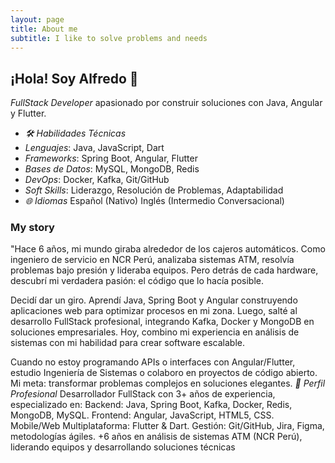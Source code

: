 ```yaml
---
layout: page
title: About me
subtitle: I like to solve problems and needs
---
```


## ¡Hola! Soy Alfredo 👋

_FullStack Developer_ apasionado por construir soluciones con Java, Angular y Flutter.

- _🛠 Habilidades Técnicas_
- _Lenguajes_: Java, JavaScript, Dart
- _Frameworks_: Spring Boot, Angular, Flutter
- _Bases de Datos_: MySQL, MongoDB, Redis
- _DevOps_: Docker, Kafka, Git/GitHub
- _Soft Skills_: Liderazgo, Resolución de Problemas, Adaptabilidad
- _🌐 Idiomas_
  Español (Nativo)
  Inglés (Intermedio Conversacional)

### My story

"Hace 6 años, mi mundo giraba alrededor de los cajeros automáticos. Como ingeniero de servicio en NCR Perú, analizaba sistemas ATM, resolvía problemas bajo presión y lideraba equipos. Pero detrás de cada hardware, descubrí mi verdadera pasión: el código que lo hacía posible.

Decidí dar un giro. Aprendí Java, Spring Boot y Angular construyendo aplicaciones web para optimizar procesos en mi zona. Luego, salté al desarrollo FullStack profesional, integrando Kafka, Docker y MongoDB en soluciones empresariales. Hoy, combino mi experiencia en análisis de sistemas con mi habilidad para crear software escalable.

Cuando no estoy programando APIs o interfaces con Angular/Flutter, estudio Ingeniería de Sistemas o colaboro en proyectos de código abierto. Mi meta: transformar problemas complejos en soluciones elegantes.
_🚀 Perfil Profesional_
Desarrollador FullStack con 3+ años de experiencia, especializado en:
Backend: Java, Spring Boot, Kafka, Docker, Redis, MongoDB, MySQL.
Frontend: Angular, JavaScript, HTML5, CSS.
Mobile/Web Multiplataforma: Flutter & Dart.
Gestión: Git/GitHub, Jira, Figma, metodologías ágiles.
+6 años en análisis de sistemas ATM (NCR Perú), liderando equipos y desarrollando soluciones técnicas
